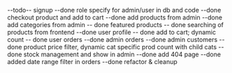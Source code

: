 --todo--
signup --done
role specify for admin/user in db and code --done
checkout product and add to cart --done
add products from admin --done
add categories from admin -- done
featured products -- done
searching of products from frontend --done
user profile -- done
add to cart; dynamic count -- done
user orders --done
admin orders --done
admin customers --done
product price filter, dynamic cat specific prod count with child cats --done
stock management and show in admin --done
add 404 page --done
added date range filter in orders --done
refactor & cleanup
